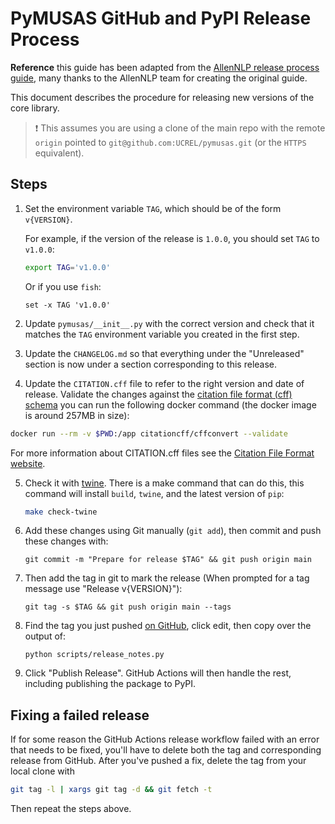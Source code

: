 # PyMUSAS GitHub and PyPI Release Process

**Reference** this guide has been adapted from the [AllenNLP release process guide](https://github.com/allenai/allennlp/blob/2cdb8742c8c8c3c38ace4bdfadbdc750a1aa2475/RELEASE_PROCESS.md), many thanks to the AllenNLP team for creating the original guide.  

This document describes the procedure for releasing new versions of the core library.

> ❗️ This assumes you are using a clone of the main repo with the remote `origin` pointed
to `git@github.com:UCREL/pymusas.git` (or the `HTTPS` equivalent).

## Steps

1. Set the environment variable `TAG`, which should be of the form `v{VERSION}`.

    For example, if the version of the release is `1.0.0`, you should set `TAG` to `v1.0.0`:

    ```bash
    export TAG='v1.0.0'
    ```

    Or if you use `fish`:

    ```fish
    set -x TAG 'v1.0.0'
    ```

2. Update `pymusas/__init__.py` with the correct version and check that it matches the `TAG` environment variable you created in the first step.

3. Update the `CHANGELOG.md` so that everything under the "Unreleased" section is now under a section corresponding to this release.

4. Update the `CITATION.cff` file to refer to the right version and date of release. Validate the changes against the [citation file format (cff) schema](https://github.com/citation-file-format/citation-file-format/blob/main/schema-guide.md) you can run the following docker command (the docker image is around 257MB in size):

``` bash
docker run --rm -v $PWD:/app citationcff/cffconvert --validate
```

For more information about CITATION.cff files see the [Citation File Format website](https://citation-file-format.github.io/).

5. Check it with [twine](https://twine.readthedocs.io/en/latest/#twine-check). There is a make command that can do this, this command will install `build`, `twine`, and the latest version of `pip`:

    ``` bash
    make check-twine
    ```

6. Add these changes using Git manually (`git add`), then commit and push these changes with:

    ```
    git commit -m "Prepare for release $TAG" && git push origin main
    ```
    
7. Then add the tag in git to mark the release (When prompted for a tag message use "Release v{VERSION}"):

    ```
    git tag -s $TAG && git push origin main --tags
    ```

8. Find the tag you just pushed [on GitHub](https://github.com/UCREL/pymusas/tags), click edit, then copy over the output of:

    ```
    python scripts/release_notes.py
    ```

9. Click "Publish Release". GitHub Actions will then handle the rest, including publishing the package to PyPI.


## Fixing a failed release

If for some reason the GitHub Actions release workflow failed with an error that needs to be fixed, you'll have to delete both the tag and corresponding release from GitHub. After you've pushed a fix, delete the tag from your local clone with

```bash
git tag -l | xargs git tag -d && git fetch -t
```

Then repeat the steps above.